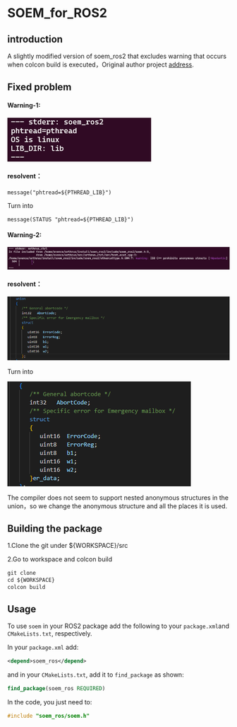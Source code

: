 # SOEM_for_ROS2

## introduction

A slightly modified version of soem_ros2 that excludes warning that occurs when colcon build is executed，Original author project [address](https://bitbucket.org/edhage/soem_ros2/src/master/).

## Fixed problem

#### Warning-1:

#### ![image-20230324162042165](https://github.com/evencewu/SOEM_for_ROS2/blob/main/png/image-20230324162042165.png)

#### resolvent：

```
message("phtread=${PTHREAD_LIB}")
```

Turn into

```
message(STATUS "phtread=${PTHREAD_LIB}")
```

#### Warning-2:

![image-20230324162613210](https://github.com/evencewu/SOEM_for_ROS2/blob/main/png/image-20230324162613210.png)

#### resolvent：

![image-20230324164322108](https://github.com/evencewu/SOEM_for_ROS2/blob/main/png/image-20230324164322108.png)

Turn into

![image-20230324164247035](https://github.com/evencewu/SOEM_for_ROS2/blob/main/png/image-20230324164247035.png)

The compiler does not seem to support nested anonymous structures in the union，so we change the anonymous structure and all the places it is used.

## Building the package

1.Clone the git under ${WORKSPACE}/src

2.Go to workspace and colcon build

```shell
git clone 
cd ${WORKSPACE}
colcon build
```

## Usage

To use `soem` in your ROS2 package add the following to your `package.xml`and `CMakeLists.txt`, respectively.

In your `package.xml` add:

```xml
<depend>soem_ros</depend>
```

and in your `CMakeLists.txt`, add it to `find_package` as shown:

```cmake
find_package(soem_ros REQUIRED)
```

In the code, you just need to:

```c
#include "soem_ros/soem.h"
```

